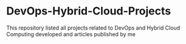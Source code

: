 # DevOps-Hybrid-Cloud-Projects
This repository listed all projects related to DevOps and Hybrid Cloud Computing developed and articles published by me

